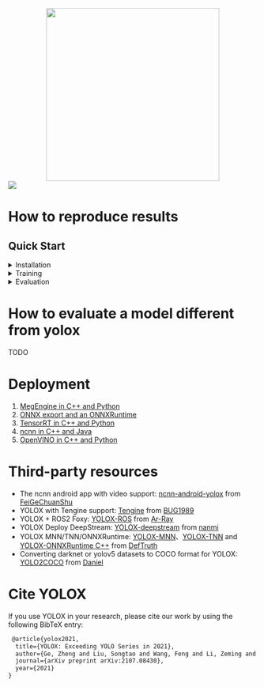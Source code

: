 <div align="center"><img src="assets/logo.png" width="350"></div>
<img src="assets/demo.png" >

# How to reproduce results


## Quick Start

<details>
<summary>Installation</summary>

**Step 1:** Install YOLOX-Bees.
```console
git clone https://github.com/AlessandroRuzzi/YOLOX-Bees
cd YOLOX-Bees
pip3 install -U pip && pip3 install -r requirements.txt
pip3 install -v -e .  # or  python3 setup.py develop
```

**Step 2:** Install [pycocotools](https://github.com/cocodataset/cocoapi).

```console
pip3 install cython; pip3 install 'git+https://github.com/cocodataset/cocoapi.git#subdirectory=PythonAPI'
```

</details>

<details>
<summary>Training</summary>

**Step 1:** Download a yolox pre-trained checkpoint from the table below and put it in the folder ``YOLOX-Bees/checkpoints``.

#### Standard Models.

|Model |size |mAP<sup>val<br>0.5:0.95 |mAP<sup>test<br>0.5:0.95 | Speed V100<br>(ms) | Params<br>(M) |FLOPs<br>(G)| weights |
| ------        |:---: | :---:    | :---:       |:---:     |:---:  | :---: | :----: |
|[YOLOX-s](./exps/default/yolox_s.py)    |640  |40.5 |40.5      |9.8      |9.0 | 26.8 | [github](https://github.com/Megvii-BaseDetection/YOLOX/releases/download/0.1.1rc0/yolox_s.pth) |
|[YOLOX-m](./exps/default/yolox_m.py)    |640  |46.9 |47.2      |12.3     |25.3 |73.8| [github](https://github.com/Megvii-BaseDetection/YOLOX/releases/download/0.1.1rc0/yolox_m.pth) |
|[YOLOX-l](./exps/default/yolox_l.py)    |640  |49.7 |50.1      |14.5     |54.2| 155.6 | [github](https://github.com/Megvii-BaseDetection/YOLOX/releases/download/0.1.1rc0/yolox_l.pth) |
|[YOLOX-x](./exps/default/yolox_x.py)   |640   |51.1 |**51.5**  | 17.3    |99.1 |281.9 | [github](https://github.com/Megvii-BaseDetection/YOLOX/releases/download/0.1.1rc0/yolox_x.pth) |

**Step 2:** Based on the checkpoint you downloaded you will choose a different experiment file -> they are located in ``/YOLOX-Bees/exps/default/``.

**Step 3:** Download from Azure the folder ``/TODO:path to add/bees_all`` and put it inside the folder ``YOLOX_Bees/datasets/``.

**Step 4:** Run the following command to train yolox using a single GPU(it can only be trained with GPUs)
```console
python tools/train.py -f exps/default/YOUR_EXP_FILE.py -d 1 -b 4 --fp16 -o -c checkpoints/YOUR_CHECKPOINT.pth
```
If you are using Euler cluster you can run:

```console
bsub -W 24:00 -o log_test -R "rusage[mem=32000, ngpus_excl_p=1]" -R "select[gpu_model0==GeForceRTX2080Ti]" python tools/train.py -f exps/default/YOUR_EXP_FILE.py -d 1 -b 4 --fp16 -o -c checkpoints/YOUR_CHECKPOINT.pth
```
* -d: number of gpu devices
* -b: total batch size, the recommended number for -b is num-gpu * 8
* --fp16: mixed precision training 

**Step 5:** Once the train ends you will find in the folder ``/YOLOX-Bees/YOLOX_outputs/YOUR_EXP_NAME/`` the best checkpoint (evaluated on the validation set) and the last epoch checkpoint.

</details>


<details>
<summary>Evaluation</summary>

**Step 1:** Download a yolox checkpoint from Azure (TODO: add path to checkpoints) or use one checkpoint that you produced and put it in the folder ``YOLOX-Bees/checkpoints``. 

**Step 2:** Then download the evaluation datasets from Azure (TODO: add path to checkpoints) and put them in the folder ``YOLOX-Bees/datasets/``.

**Step 3:** Open the file ``YOLOX-Bees/exps/default/yolox_bees_eval.py`` and modify ``self.depth`` and ``self.width`` based on the checkpoint you have downloaded ( yolox_x -> [1.33, 1.25] , yolox_l -> [1.0, 1.0] , yolox_m -> [0.67, 0.75] , yolo_s -> [0.33, 0.50]] )

**Step 4:** Run

</details>


# How to evaluate a model different from yolox

TODO

# Deployment


1.  [MegEngine in C++ and Python](./demo/MegEngine)
2.  [ONNX export and an ONNXRuntime](./demo/ONNXRuntime)
3.  [TensorRT in C++ and Python](./demo/TensorRT)
4.  [ncnn in C++ and Java](./demo/ncnn)
5.  [OpenVINO in C++ and Python](./demo/OpenVINO)


# Third-party resources
* The ncnn android app with video support: [ncnn-android-yolox](https://github.com/FeiGeChuanShu/ncnn-android-yolox) from [FeiGeChuanShu](https://github.com/FeiGeChuanShu)
* YOLOX with Tengine support: [Tengine](https://github.com/OAID/Tengine/blob/tengine-lite/examples/tm_yolox.cpp) from [BUG1989](https://github.com/BUG1989)
* YOLOX + ROS2 Foxy: [YOLOX-ROS](https://github.com/Ar-Ray-code/YOLOX-ROS) from [Ar-Ray](https://github.com/Ar-Ray-code)
* YOLOX Deploy DeepStream: [YOLOX-deepstream](https://github.com/nanmi/YOLOX-deepstream) from [nanmi](https://github.com/nanmi)
* YOLOX MNN/TNN/ONNXRuntime: [YOLOX-MNN](https://github.com/DefTruth/lite.ai.toolkit/blob/main/lite/mnn/cv/mnn_yolox.cpp)、[YOLOX-TNN](https://github.com/DefTruth/lite.ai.toolkit/blob/main/lite/tnn/cv/tnn_yolox.cpp) and [YOLOX-ONNXRuntime C++](https://github.com/DefTruth/lite.ai.toolkit/blob/main/lite/ort/cv/yolox.cpp) from [DefTruth](https://github.com/DefTruth)
* Converting darknet or yolov5 datasets to COCO format for YOLOX: [YOLO2COCO](https://github.com/RapidAI/YOLO2COCO) from [Daniel](https://github.com/znsoftm)

# Cite YOLOX
If you use YOLOX in your research, please cite our work by using the following BibTeX entry:

```latex
 @article{yolox2021,
  title={YOLOX: Exceeding YOLO Series in 2021},
  author={Ge, Zheng and Liu, Songtao and Wang, Feng and Li, Zeming and Sun, Jian},
  journal={arXiv preprint arXiv:2107.08430},
  year={2021}
}
```
